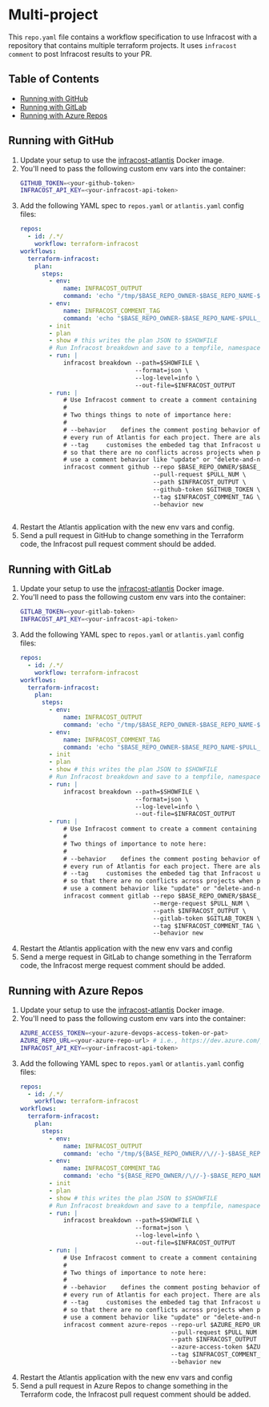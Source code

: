 # Multi-project

This `repo.yaml` file contains a workflow specification to use Infracost with a repository that contains multiple terraform projects. It uses `infracost comment` to post Infracost results to your PR.

## Table of Contents

* [Running with GitHub](#running-with-github)
* [Running with GitLab](#running-with-gitlab)
* [Running with Azure Repos](#running-with-azure-repos)

## Running with GitHub

1. Update your setup to use the [infracost-atlantis](https://hub.docker.com/r/infracost/infracost-atlantis) Docker image.
2. You'll need to pass the following custom env vars into the container:
   ```sh
   GITHUB_TOKEN=<your-github-token>
   INFRACOST_API_KEY=<your-infracost-api-token>
   ```
3. Add the following YAML spec to `repos.yaml` or `atlantis.yaml` config files:
   ```yaml
   repos:
     - id: /.*/
       workflow: terraform-infracost
   workflows:
     terraform-infracost:
       plan:
         steps:
           - env:
               name: INFRACOST_OUTPUT
               command: 'echo "/tmp/$BASE_REPO_OWNER-$BASE_REPO_NAME-$PULL_NUM-$WORKSPACE-$REPO_REL_DIR-infracost.json"'
           - env:
               name: INFRACOST_COMMENT_TAG
               command: 'echo "$BASE_REPO_OWNER-$BASE_REPO_NAME-$PULL_NUM-$WORKSPACE-$REPO_REL_DIR"'
           - init
           - plan
           - show # this writes the plan JSON to $SHOWFILE
           # Run Infracost breakdown and save to a tempfile, namespaced by this project, PR, workspace and dir
           - run: |
               infracost breakdown --path=$SHOWFILE \
                                   --format=json \
                                   --log-level=info \
                                   --out-file=$INFRACOST_OUTPUT
           - run: |
               # Use Infracost comment to create a comment containing the results for this project.
               #
               # Two things things to note of importance here:
               #
               # --behavior    defines the comment posting behavior of Infracost. We're using "new" here to post a comment on
               # every run of Atlantis for each project. There are also "update" & "delete-and-new" behaviors available.
               # --tag     customises the embeded tag that Infracost uses to post a comment. We pass in the project DIR here
               # so that there are no conflicts across projects when posting to the PR. This is especially important if you
               # use a comment behavior like "update" or "delete-and-new".
               infracost comment github --repo $BASE_REPO_OWNER/$BASE_REPO_NAME \
                                        --pull-request $PULL_NUM \
                                        --path $INFRACOST_OUTPUT \
                                        --github-token $GITHUB_TOKEN \
                                        --tag $INFRACOST_COMMENT_TAG \
                                        --behavior new
 
   ```
4. Restart the Atlantis application with the new env vars and config.
5. Send a pull request in GitHub to change something in the Terraform code, the Infracost pull request comment should be added.

## Running with GitLab

1. Update your setup to use the [infracost-atlantis](https://hub.docker.com/r/infracost/infracost-atlantis) Docker image.
2. You'll need to pass the following custom env vars into the container:
   ```sh
   GITLAB_TOKEN=<your-gitlab-token>
   INFRACOST_API_KEY=<your-infracost-api-token>
   ```
3. Add the following YAML spec to `repos.yaml` or `atlantis.yaml` config files:
   ```yaml
   repos:
     - id: /.*/
       workflow: terraform-infracost
   workflows:
     terraform-infracost:
       plan:
         steps:
           - env:
               name: INFRACOST_OUTPUT
               command: 'echo "/tmp/$BASE_REPO_OWNER-$BASE_REPO_NAME-$PULL_NUM-$WORKSPACE-$REPO_REL_DIR-infracost.json"'
           - env:
               name: INFRACOST_COMMENT_TAG
               command: 'echo "$BASE_REPO_OWNER-$BASE_REPO_NAME-$PULL_NUM-$WORKSPACE-$REPO_REL_DIR"'
           - init
           - plan
           - show # this writes the plan JSON to $SHOWFILE
           # Run Infracost breakdown and save to a tempfile, namespaced by this project, PR, workspace and dir
           - run: |
               infracost breakdown --path=$SHOWFILE \
                                   --format=json \
                                   --log-level=info \
                                   --out-file=$INFRACOST_OUTPUT
           - run: |
               # Use Infracost comment to create a comment containing the results for this project.
               #
               # Two things of importance to note here:
               #
               # --behavior    defines the comment posting behavior of Infracost. We're using "new" here to post a comment on
               # every run of Atlantis for each project. There are also "update" & "delete-and-new" behaviors available.
               # --tag     customises the embeded tag that Infracost uses to post a comment. We pass in the project DIR here
               # so that there are no conflicts across projects when posting to the PR. This is especially important if you
               # use a comment behavior like "update" or "delete-and-new".
               infracost comment gitlab --repo $BASE_REPO_OWNER/$BASE_REPO_NAME \
                                        --merge-request $PULL_NUM \
                                        --path $INFRACOST_OUTPUT \
                                        --gitlab-token $GITLAB_TOKEN \
                                        --tag $INFRACOST_COMMENT_TAG \
                                        --behavior new
   ```
4. Restart the Atlantis application with the new env vars and config
5. Send a merge request in GitLab to change something in the Terraform code, the Infracost merge request comment should be added.

## Running with Azure Repos

1. Update your setup to use the [infracost-atlantis](https://hub.docker.com/r/infracost/infracost-atlantis) Docker image.
2. You'll need to pass the following custom env vars into the container:
   ```sh
   AZURE_ACCESS_TOKEN=<your-azure-devops-access-token-or-pat>
   AZURE_REPO_URL=<your-azure-repo-url> # i.e., https://dev.azure.com/your-org/your-project/_git/your-repo
   INFRACOST_API_KEY=<your-infracost-api-token>
   ```
3. Add the following YAML spec to `repos.yaml` or `atlantis.yaml` config files:
   ```yaml
   repos:
     - id: /.*/
       workflow: terraform-infracost
   workflows:
     terraform-infracost:
       plan:
         steps:
           - env:
               name: INFRACOST_OUTPUT
               command: 'echo "/tmp/${BASE_REPO_OWNER//\//-}-$BASE_REPO_NAME-$PULL_NUM-$WORKSPACE-$REPO_REL_DIR-infracost.json"'
           - env:
               name: INFRACOST_COMMENT_TAG
               command: 'echo "${BASE_REPO_OWNER//\//-}-$BASE_REPO_NAME-$PULL_NUM-$WORKSPACE-$REPO_REL_DIR"'
           - init
           - plan
           - show # this writes the plan JSON to $SHOWFILE
           # Run Infracost breakdown and save to a tempfile, namespaced by this project, PR, workspace and dir
           - run: |
               infracost breakdown --path=$SHOWFILE \
                                   --format=json \
                                   --log-level=info \
                                   --out-file=$INFRACOST_OUTPUT
           - run: |
               # Use Infracost comment to create a comment containing the results for this project.
               #
               # Two things of importance to note here:
               #
               # --behavior    defines the comment posting behavior of Infracost. We're using "new" here to post a comment on
               # every run of Atlantis for each project. There are also "update" & "delete-and-new" behaviors available.
               # --tag     customises the embeded tag that Infracost uses to post a comment. We pass in the project DIR here
               # so that there are no conflicts across projects when posting to the PR. This is especially important if you
               # use a comment behavior like "update" or "delete-and-new".
               infracost comment azure-repos --repo-url $AZURE_REPO_URL \
                                             --pull-request $PULL_NUM \
                                             --path $INFRACOST_OUTPUT \
                                             --azure-access-token $AZURE_ACCESS_TOKEN \
                                             --tag $INFRACOST_COMMENT_TAG \
                                             --behavior new
   ```
4. Restart the Atlantis application with the new env vars and config
5. Send a pull request in Azure Repos to change something in the Terraform code, the Infracost pull request comment should be added.
